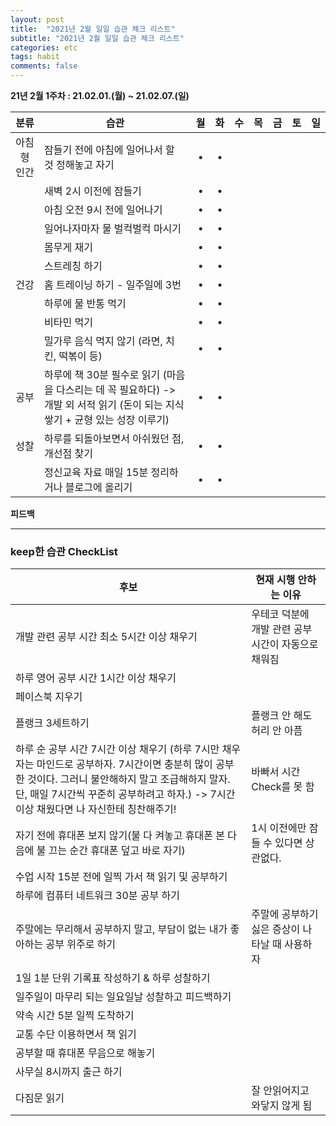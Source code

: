 ```yaml
---
layout: post
title:  "2021년 2월 일일 습관 체크 리스트"
subtitle: "2021년 2월 일일 습관 체크 리스트"
categories: etc
tags: habit
comments: false
---
```


**21년 2월 1주차 : 21.02.01.(월) ~ 21.02.07.(일)**

|분류|습관| 월 | 화 | 수 | 목 | 금 | 토 | 일 |
|:---:|---|:---:|:---:|:---:|:---:|:---:|:---:|:---:|
|아침형 인간|잠들기 전에 아침에 일어나서 할 것 정해놓고 자기|•|•|
| |새벽 2시 이전에 잠들기|•|•|
| |아침 오전 9시 전에 일어나기|•|•|
| |일어나자마자 물 벌컥벌컥 마시기|•|•|
| |몸무게 재기|•|•|
| |스트레칭 하기|•|•|
|건강|홈 트레이닝 하기 - 일주일에 3번|•|•|
| |하루에 물 반통 먹기|•|•|
| |비타민 먹기|•|•|
| |밀가루 음식 먹지 않기 (라면, 치킨, 떡볶이 등)|•|•|
|공부|하루에 책 30분 필수로 읽기 (마음을 다스리는 데 꼭 필요하다) -> 개발 외 서적 읽기 (돈이 되는 지식 쌓기 + 균형 있는 성장 이루기)|•|•|
|성찰| 하루를 되돌아보면서 아쉬웠던 점, 개선점 찾기|•|•|
| |정신교육 자료 매일 15분 정리하거나 블로그에 올리기|•|•|

**피드백**


---

### keep한 습관 CheckList
|후보|현재 시행 안하는 이유|
|---|---|
|개발 관련 공부 시간 최소 5시간 이상 채우기|우테코 덕분에 개발 관련 공부 시간이 자동으로 채워짐|
|하루 영어 공부 시간 1시간 이상 채우기||
|페이스북 지우기||
|플랭크 3세트하기|플랭크 안 해도 허리 안 아픔|
|하루 순 공부 시간 7시간 이상 채우기 (하루 7시만 채우자는 마인드로 공부하자. 7시간이면 충분히 많이 공부한 것이다. 그러니 불안해하지 말고 조급해하지 말자. 단, 매일 7시간씩 꾸준히 공부하려고 하자.) -> 7시간 이상 채웠다면 나 자신한테 칭찬해주기!|바빠서 시간 Check를 못 함|
|자기 전에 휴대폰 보지 않기(불 다 켜놓고 휴대폰 본 다음에 불 끄는 순간 휴대폰 덮고 바로 자기)|1시 이전에만 잠들 수 있다면 상관없다.||
|수업 시작 15분 전에 일찍 가서 책 읽기 및 공부하기||
|하루에 컴퓨터 네트워크 30분 공부 하기||
|주말에는 무리해서 공부하지 말고, 부담이 없는 내가 좋아하는 공부 위주로 하기|주말에 공부하기 싫은 증상이 나타날 때 사용하자||
|1일 1분 단위 기록표 작성하기 & 하루 성찰하기||
|일주일이 마무리 되는 일요일날 성찰하고 피드백하기||
|약속 시간 5분 일찍 도착하기||
|교통 수단 이용하면서 책 읽기||
|공부할 때 휴대폰 무음으로 해놓기||
|사무실 8시까지 출근 하기||
|다짐문 읽기|잘 안읽어지고 와닿지 않게 됨||